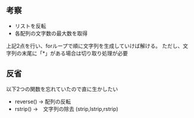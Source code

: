 ## 考察
- リストを反転
- 各配列の文字数の最大数を取得

上記2点を行い、forループで順に文字列を生成していけば解ける。
ただし、文字列の末尾に「*」がある場合は切り取り処理が必要


## 反省
以下2つの関数を忘れていたので直に生かしたい
- reverse() -> 配列の反転
- rstrip() ->　文字列の除去 (strip,lstrip,rstrip)
